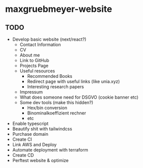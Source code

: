 # maxgruebmeyer-website

## TODO

- Develop basic website (next/react?)
    - Contact Information
    - CV
    - About me
    - Link to GitHub
    - Projects Page
    - Useful resources
        - Recommended Books
        - Redirect page with useful links (like unia.xyz)
        - Interesting research papers
    - Impressum
    - What does someone need for DSGVO (cookie banner etc)
    - Some dev tools (make this hidden?)
        - Hex/bin conversion
        - Binominalkoeffizient rechner
        - etc
- Enable typescript
- Beautify shit with tailwindcss
- Purchase domain
- Create CI
- Link AWS and Deploy
- Automate deployment with terraform
- Create CD
- Perftest website & optimize
